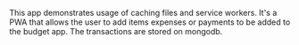 This app demonstrates usage of caching files and service workers. It's a PWA that allows the user to add items expenses or payments to be added to the budget app. The transactions are stored on mongodb.